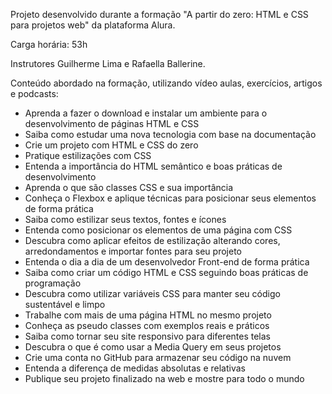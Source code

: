 Projeto desenvolvido durante a formação "A partir do zero: HTML e CSS para projetos web" da plataforma Alura.

Carga horária: 53h

Instrutores Guilherme Lima e Rafaella Ballerine.

Conteúdo abordado na formação, utilizando vídeo aulas, exercícios, artigos e podcasts:

- Aprenda a fazer o download e instalar um ambiente para o desenvolvimento de páginas HTML e CSS
- Saiba como estudar uma nova tecnologia com base na documentação
- Crie um projeto com HTML e CSS do zero
- Pratique estilizações com CSS
- Entenda a importância do HTML semântico e boas práticas de desenvolvimento
- Aprenda o que são classes CSS e sua importância
- Conheça o Flexbox e aplique técnicas para posicionar seus elementos de forma prática
- Saiba como estilizar seus textos, fontes e ícones
- Entenda como posicionar os elementos de uma página com CSS
- Descubra como aplicar efeitos de estilização alterando cores, arredondamentos e importar fontes para seu projeto
- Entenda o dia a dia de um desenvolvedor Front-end de forma prática
- Saiba como criar um código HTML e CSS seguindo boas práticas de programação
- Descubra como utilizar variáveis CSS para manter seu código sustentável e limpo
- Trabalhe com mais de uma página HTML no mesmo projeto
- Conheça as pseudo classes com exemplos reais e práticos
- Saiba como tornar seu site responsivo para diferentes telas
- Descubra o que é como usar a Media Query em seus projetos
- Crie uma conta no GitHub para armazenar seu código na nuvem
- Entenda a diferença de medidas absolutas e relativas
- Publique seu projeto finalizado na web e mostre para todo o mundo
